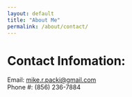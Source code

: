 ```yaml
---
layout: default
title: "About Me"
permalink: /about/contact/
---
```


# Contact Infomation:
Email: mike.r.packi@gmail.com  
Phone #: (856) 236-7884
